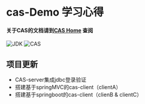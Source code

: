 # cas-Demo 学习心得
#### 关于CAS的文档请到[CAS Home](https://apereo.github.io/cas/5.2.x/index.html) 查阅
![JDK](https://img.shields.io/badge/JDK-1.8%2B-green.svg) ![CAS](https://img.shields.io/badge/CAS-5.2-green.svg)

## 项目更新
- CAS-server集成jdbc登录验证
- 搭建基于springMVC的cas-client（clientA）
- 搭建基于springboot的cas-client（clienB & clientC）
